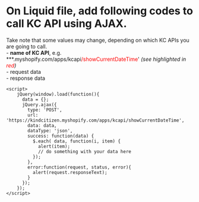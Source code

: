 # On Liquid file, add following codes to call KC API using AJAX.

Take note that some values may change, depending on which KC APIs you are going to call.
<br/>- **name of KC API**, e.g. ***.myshopify.com/apps/kcapi<font color="red">/showCurrentDateTime</font>' _(see highlighted in <font color="red">red</font>)_
<br/>- request data
<br/>- response data


```
<script>
    jQuery(window).load(function(){
      data = {};
      jQuery.ajax({
        type: 'POST',
        url: 'https://kindcitizen.myshopify.com/apps/kcapi/showCurrentDateTime',
        data: data,
        dataType: 'json',
        success: function(data) {
          $.each( data, function(i, item) {
            alert(item);
            // do something with your data here
          });
        },
        error:function(request, status, error){
          alert(request.responseText);
        }
      });
    }); 
</script>
```


